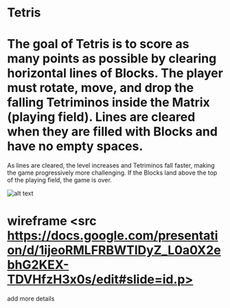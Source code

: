# Tetris
# The goal of Tetris is to score as many points as possible by clearing horizontal lines of Blocks. The player must rotate, move, and drop the falling Tetriminos inside the Matrix (playing field). Lines are cleared when they are filled with Blocks and have no empty spaces.
As lines are cleared, the level increases and Tetriminos fall faster, making the game progressively more challenging. If the Blocks land above the top of the playing field, the game is over.

![alt text](https://static4.depositphotos.com/1000252/373/i/450/depositphotos_3736954-stock-photo-tetris-game.jpg?forcejpeg=true "Image of tetris game")
# wireframe <src https://docs.google.com/presentation/d/1ijeoRMLFRBWTlDyZ_L0a0X2ebhG2KEX-TDVHfzH3x0s/edit#slide=id.p>
add more details